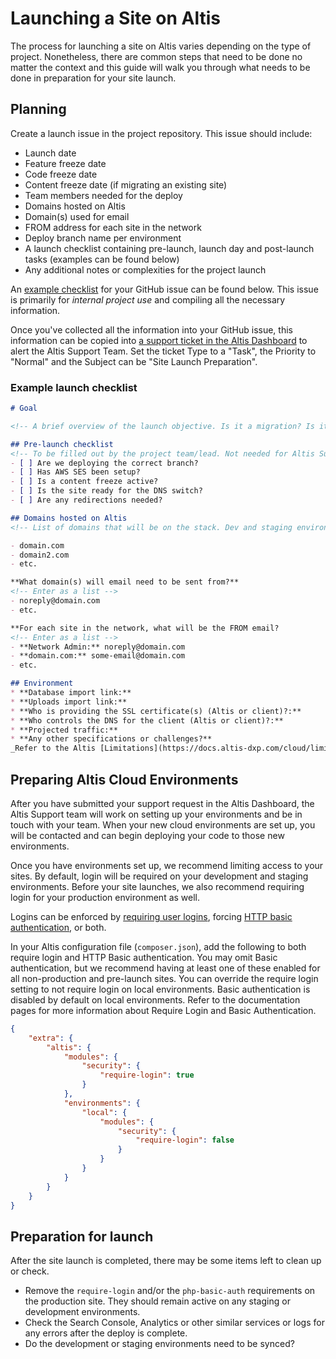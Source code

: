 # Launching a Site on Altis

The process for launching a site on Altis varies depending on the type of project. Nonetheless, there are common steps that need to be done no matter the context and this guide will walk you through what needs to be done in preparation for your site launch.

## Planning

Create a launch issue in the project repository. This issue should include:

* Launch date
* Feature freeze date
* Code freeze date
* Content freeze date (if migrating an existing site)
* Team members needed for the deploy
* Domains hosted on Altis
* Domain(s) used for email
* FROM address for each site in the network
* Deploy branch name per environment
* A launch checklist containing pre-launch, launch day and post-launch tasks (examples can be found below)
* Any additional notes or complexities for the project launch

An [example checklist](#Example-launch-checklist) for your GitHub issue can be found below. This issue is primarily for _internal project use_ and compiling all the necessary information. 

Once you've collected all the information into your GitHub issue, this information can be copied into [a support ticket in the Altis Dashboard](https://docs.altis-dxp.com/guides/getting-help-with-altis/) to alert the Altis Support Team. Set the ticket Type to a "Task", the Priority to "Normal" and the Subject can be "Site Launch Preparation".

### Example launch checklist

```markdown
# Goal

<!-- A brief overview of the launch objective. Is it a migration? Is it a new site? -->

## Pre-launch checklist
<!-- To be filled out by the project team/lead. Not needed for Altis Support ticket. -->
- [ ] Are we deploying the correct branch?
- [ ] Has AWS SES been setup?
- [ ] Is a content freeze active?
- [ ] Is the site ready for the DNS switch?
- [ ] Are any redirections needed?

## Domains hosted on Altis
<!-- List of domains that will be on the stack. Dev and staging environments do not need to be included in the list. -->

- domain.com
- domain2.com
- etc.

**What domain(s) will email need to be sent from?**
<!-- Enter as a list -->
- noreply@domain.com
- etc.

**For each site in the network, what will be the FROM email?
<!-- Enter as a list -->
- **Network Admin:** noreply@domain.com
- **domain.com:** some-email@domain.com
- etc.

## Environment
* **Database import link:**
* **Uploads import link:**
* **Who is providing the SSL certificate(s) (Altis or client)?:** 
* **Who controls the DNS for the client (Altis or client)?:**
* **Projected traffic:** 
* **Any other specifications or challenges?**
_Refer to the Altis [Limitations](https://docs.altis-dxp.com/cloud/limitations/) and [Page Caching](https://docs.altis-dxp.com/cloud/page-caching/) guides for specifics around what requests can be supported._


```

## Preparing Altis Cloud Environments
After you have submitted your support request in the Altis Dashboard, the Altis Support team will work on setting up your environments and be in touch with your team. When your new cloud environments are set up, you will be contacted and can begin deploying your code to those new environments.

Once you have environments set up, we recommend limiting access to your sites. By default, login will be required on your development and staging environments. Before your site launches, we also recommend requiring login for your production environment as well.

Logins can be enforced by [requiring user logins](https://docs.altis-dxp.com/security/require-login/), forcing [HTTP basic authentication](https://docs.altis-dxp.com/security/php-basic-auth/), or both.

In your Altis configuration file (`composer.json`), add the following to both require login and HTTP Basic authentication. You may omit Basic authentication, but we recommend having at least one of these enabled for all non-production and pre-launch sites. You can override the require login setting to not require login on local environments. Basic authentication is disabled by default on local environments. Refer to the documentation pages for more information about Require Login and Basic Authentication.

```json
{
	"extra": {
		"altis": {
			"modules": {
				"security": {
					"require-login": true
				}
			},
			"environments": {
				"local": {
					"modules": {
						"security": {
							"require-login": false
						}
					}
				}
			}
		}
	}
}
```

## Preparation for launch

After the site launch is completed, there may be some items left to clean up or check.

- Remove the `require-login` and/or the `php-basic-auth` requirements on the production site. They should remain active on any staging or development environments.
- Check the Search Console, Analytics or other similar services or logs for any errors after the deploy is complete.
- Do the development or staging environments need to be synced?
